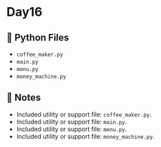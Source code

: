 # Day16

## 📄 Python Files
- `coffee_maker.py`
- `main.py`
- `menu.py`
- `money_machine.py`

## 📝 Notes
- Included utility or support file: `coffee_maker.py`.
- Included utility or support file: `main.py`.
- Included utility or support file: `menu.py`.
- Included utility or support file: `money_machine.py`.